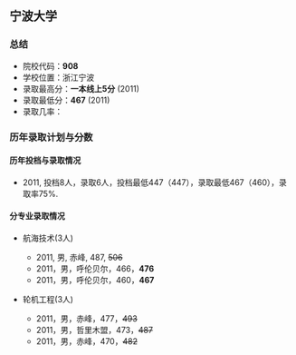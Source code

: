 ## 宁波大学  
  
### 总结  
- 院校代码：__908__  
- 学校位置：浙江宁波  
- 录取最高分：__一本线上5分__ (2011)  
- 录取最低分：__467__ (2011)  
- 录取几率：  
 
  
### 历年录取计划与分数  

#### 历年投档与录取情况  
- 2011, 投档8人，录取6人，投档最低447（447），录取最低467（460），录取率75%.  
  

#### 分专业录取情况  
- 航海技术(3人)  
    - 2011, 男, 赤峰, 487, ~~506~~  
    - 2011，男，呼伦贝尔，466，__476__  
    - 2011，男，呼伦贝尔，460，__467__  
  
- 轮机工程(3人)  
    - 2011，男，赤峰，477，~~493~~  
    - 2011，男，哲里木盟，473，~~487~~  
    - 2011，男，赤峰，470，~~482~~  
